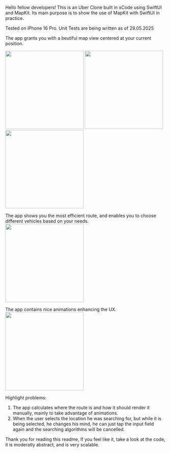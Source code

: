 Hello fellow developers!
This is an Uber Clone built in xCode using SwiftUI and MapKit.
Its main purpose is to show the use of MapKit with SwiftUI in practice.

Tested on iPhone 16 Pro.
Unit Tests are being written as of 29.05.2025

The app grants you with a beutiful map view centered at your current position.

<img src="https://github.com/user-attachments/assets/9b5bb0eb-fc8c-4818-8048-768cb7ef74dc" width="245">

<img src="[https://github.com/user-attachments/assets/9b5bb0eb-fc8c-4818-8048-768cb7ef74dc](https://github.com/user-attachments/assets/06279e21-dbcb-4e03-8241-37be0aefda27)" width="245">
<img src="https://github.com/user-attachments/assets/4c75da2f-5d04-47d6-8904-8b4e1960b3c5" width="245">

The app shows you the most efficient route, and enables you to choose different vehicles based on your needs.
<img src="https://github.com/user-attachments/assets/0cc0b82f-69d1-4145-8925-9afd217a910b" width="245">

The app contains nice animations enhancing the UX.
<img src="https://github.com/user-attachments/assets/6b633e73-113f-4335-9f23-b171d7415f95" width="245">

Highlight problems:
1. The app calculates where the route is and how it should render it manually, mainly to take advantage of animations.
2. When the user selects the location he was searching for, but while it is being selected, he changes his mind, he can just
   tap the input field again and the searching algorithms will be cancelled.

Thank you for reading this readme, If you feel like it, take a look at the code, it is moderatly abstract, and is very scalable.
